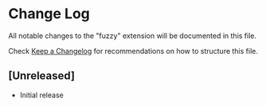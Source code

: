 # Change Log

All notable changes to the "fuzzy" extension will be documented in this file.

Check [Keep a Changelog](http://keepachangelog.com/) for recommendations on how to structure this file.

## [Unreleased]

- Initial release